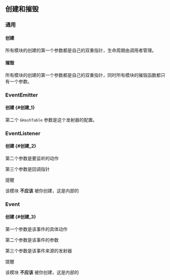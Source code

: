 ## 创建和摧毁

### 通用

#### 创建

所有模块的创建的第一个参数都是自己的双重指针，生命周期由调用者管理。

#### 摧毁

所有模块的创建的第一个参数都是自己的双重指针，同时所有模块的摧毁函数都只有一个参数。

### EventEmitter

#### 创建 {#创建_1}

第二个 `GHashTable` 参数是这个发射器的配置。

### EventListener

#### 创建 {#创建_2}

第二个参数是要监听的动作

第三个参数是回调指针

提醒

该模块 **不应该** 被你创建，这是内部的

### Event

#### 创建 {#创建_3}

第一个参数是该事件的具体动作

第二个参数是该事件的参数

第三个参数是该事件来源的发射器

提醒

该模块 **不应该** 被你创建，这是内部的
